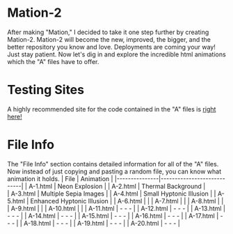 # Mation-2
After making "Mation," I decided to take it one step further by creating Mation-2. Mation-2 will become the new, improved, the bigger, and the better repository you know and love. Deployments are coming your way! Just stay patient. Now let's dig in and explore the incredible html animations which the "A" files have to offer.
# Testing Sites
A highly recommended site for the code contained in the "A" files is 
[right here!](https://www.w3schools.com/html/tryit.asp?filename=tryhtml_default)

# File Info
The "File Info" section contains detailed information for all of the "A" files.
Now instead of just copying and pasting a random file, you can know what animation it holds.
| File          | Animation                  |
|---------------|----------------------------|
| A-1.html      | Neon Explosion             |
| A-2.html      | Thermal Background         |   
| A-3.html      | Multiple Sepia Images      |
| A-4.html      | Small Hyptonic Illusion    |
| A-5.html      | Enhanced Hyptonic Illusion |
| A-6.html      |                            |
| A-7.html      |                            |
| A-8.html      |                            |
| A-9.html      |                            |
| A-10.html     |                            |
| A-11.html     |   - - -                    |
| A-12.html     |   - - -                    |
| A-13.html     |   - - -                    |
| A-14.html     |   - - -                    |
| A-15.html     |   - - -                    |
| A-16.html     |   - - -                    |
| A-17.html     |   - - -                    |
| A-18.html     |   - - -                    |
| A-19.html     |   - - -                    |
| A-20.html     |   - - -                    |
